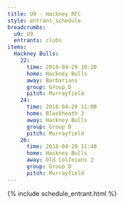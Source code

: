 ```yaml
---
title: U9 - Hackney RFC
style: entrant_schedule
breadcrumbs:
  u9: U9
  entrants: clubs
items:
  Hackney Bulls:
    22:
      time: 2018-04-29 10:20
      home: Hackney Bulls
      away: Barbarians
      group: Group D
      pitch: Murrayfield
    24:
      time: 2018-04-29 11:00
      home: Blackheath 3
      away: Hackney Bulls
      group: Group D
      pitch: Murrayfield
    26:
      time: 2018-04-29 11:40
      home: Hackney Bulls
      away: Old Colfeians 2
      group: Group D
      pitch: Murrayfield
---
```


{% include schedule_entrant.html %}
